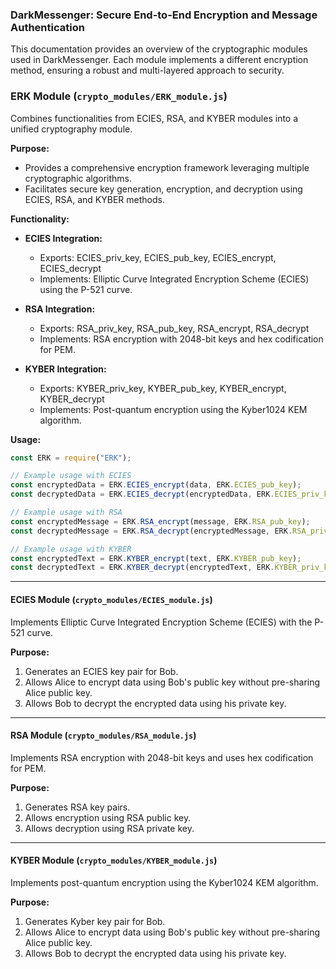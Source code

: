 ### DarkMessenger: Secure End-to-End Encryption and Message Authentication

This documentation provides an overview of the cryptographic modules used in DarkMessenger. Each module implements a different encryption method, ensuring a robust and multi-layered approach to security.


### ERK Module (`crypto_modules/ERK_module.js`)

Combines functionalities from ECIES, RSA, and KYBER modules into a unified cryptography module.

**Purpose:**
- Provides a comprehensive encryption framework leveraging multiple cryptographic algorithms.
- Facilitates secure key generation, encryption, and decryption using ECIES, RSA, and KYBER methods.

**Functionality:**
- **ECIES Integration:**
  - Exports: ECIES_priv_key, ECIES_pub_key, ECIES_encrypt, ECIES_decrypt
  - Implements: Elliptic Curve Integrated Encryption Scheme (ECIES) using the P-521 curve.

- **RSA Integration:**
  - Exports: RSA_priv_key, RSA_pub_key, RSA_encrypt, RSA_decrypt
  - Implements: RSA encryption with 2048-bit keys and hex codification for PEM.

- **KYBER Integration:**
  - Exports: KYBER_priv_key, KYBER_pub_key, KYBER_encrypt, KYBER_decrypt
  - Implements: Post-quantum encryption using the Kyber1024 KEM algorithm.

**Usage:**
```javascript
const ERK = require("ERK");

// Example usage with ECIES
const encryptedData = ERK.ECIES_encrypt(data, ERK.ECIES_pub_key);
const decryptedData = ERK.ECIES_decrypt(encryptedData, ERK.ECIES_priv_key);

// Example usage with RSA
const encryptedMessage = ERK.RSA_encrypt(message, ERK.RSA_pub_key);
const decryptedMessage = ERK.RSA_decrypt(encryptedMessage, ERK.RSA_priv_key);

// Example usage with KYBER
const encryptedText = ERK.KYBER_encrypt(text, ERK.KYBER_pub_key);
const decryptedText = ERK.KYBER_decrypt(encryptedText, ERK.KYBER_priv_key);
```

---

#### ECIES Module (`crypto_modules/ECIES_module.js`)

Implements Elliptic Curve Integrated Encryption Scheme (ECIES) with the P-521 curve.

**Purpose:**
1. Generates an ECIES key pair for Bob.
2. Allows Alice to encrypt data using Bob's public key without pre-sharing Alice public key.
3. Allows Bob to decrypt the encrypted data using his private key.

---

#### RSA Module (`crypto_modules/RSA_module.js`)

Implements RSA encryption with 2048-bit keys and uses hex codification for PEM.

**Purpose:**
1. Generates RSA key pairs.
2. Allows encryption using RSA public key.
3. Allows decryption using RSA private key.

---

#### KYBER Module (`crypto_modules/KYBER_module.js`)

Implements post-quantum encryption using the Kyber1024 KEM algorithm.

**Purpose:**
1. Generates Kyber key pair for Bob.
2. Allows Alice to encrypt data using Bob's public key without pre-sharing Alice public key.
3. Allows Bob to decrypt the encrypted data using his private key.




